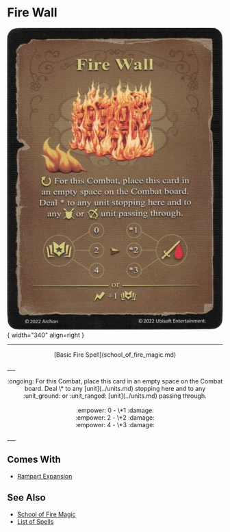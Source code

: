 # Fire Wall

![Fire Wall](../assets/spells-fire_wall.webp){ width="340" align=right }

___
<p style="text-align: center;" markdown>[Basic Fire Spell](school_of_fire_magic.md)</p>
___
<p style="text-align: center;" markdown>:ongoing: For this Combat, place this card in an empty space on the Combat board. Deal \* to any [unit](../units.md) stopping here and to any :unit_ground: or :unit_ranged: [unit](../units.md) passing through.<br><br>:empower: 0 - \*1 :damage:<br>:empower: 2 - \*2 :damage:<br>:empower: 4 - \*3 :damage:</p>
___


## Comes With

- [Rampart Expansion](../content.md)


## See Also

- [School of Fire Magic](school_of_fire_magic.md)
- [List of Spells](../spells.md)
